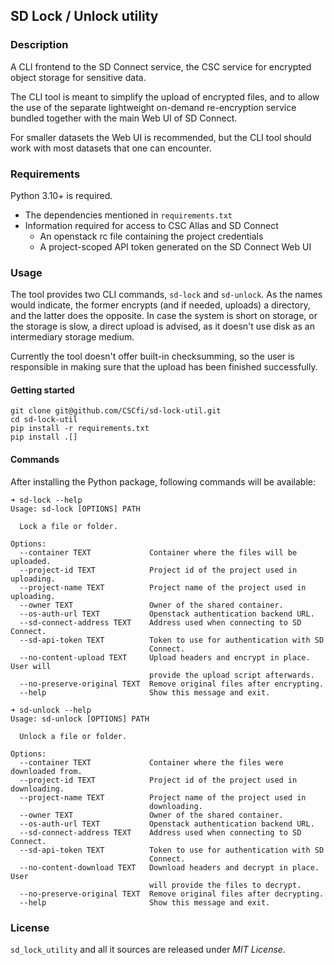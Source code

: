 ## SD Lock / Unlock utility

### Description

A CLI frontend to the SD Connect service, the CSC service for encrypted
object storage for sensitive data.

The CLI tool is meant to simplify the upload of encrypted files, and to
allow the use of the separate lightweight on-demand re-encryption service
bundled together with the main Web UI of SD Connect.

For smaller datasets the Web UI is recommended, but the CLI tool should
work with most datasets that one can encounter.

### Requirements

Python 3.10+ is required.

- The dependencies mentioned in `requirements.txt`
- Information required for access to CSC Allas and SD Connect
    - An openstack rc file containing the project credentials
    - A project-scoped API token generated on the SD Connect Web UI

### Usage

The tool provides two CLI commands, `sd-lock` and `sd-unlock`. As the names
would indicate, the former encrypts (and if needed, uploads) a directory, and
the latter does the opposite. In case the system is short on storage, or the
storage is slow, a direct upload is advised, as it doesn't use disk as an
intermediary storage medium.

Currently the tool doesn't offer built-in checksumming, so the user is
responsible in making sure that the upload has been finished successfully.

#### Getting started
```
git clone git@github.com/CSCfi/sd-lock-util.git
cd sd-lock-util
pip install -r requirements.txt
pip install .[]
```

#### Commands
After installing the Python package, following commands will be available:
```
➜ sd-lock --help
Usage: sd-lock [OPTIONS] PATH

  Lock a file or folder.

Options:
  --container TEXT             Container where the files will be uploaded.
  --project-id TEXT            Project id of the project used in uploading.
  --project-name TEXT          Project name of the project used in uploading.
  --owner TEXT                 Owner of the shared container.
  --os-auth-url TEXT           Openstack authentication backend URL.
  --sd-connect-address TEXT    Address used when connecting to SD Connect.
  --sd-api-token TEXT          Token to use for authentication with SD
                               Connect.
  --no-content-upload TEXT     Upload headers and encrypt in place. User will
                               provide the upload script afterwards.
  --no-preserve-original TEXT  Remove original files after encrypting.
  --help                       Show this message and exit.
```

```
➜ sd-unlock --help
Usage: sd-unlock [OPTIONS] PATH

  Unlock a file or folder.

Options:
  --container TEXT             Container where the files were downloaded from.
  --project-id TEXT            Project id of the project used in downloading.
  --project-name TEXT          Project name of the project used in
                               downloading.
  --owner TEXT                 Owner of the shared container.
  --os-auth-url TEXT           Openstack authentication backend URL.
  --sd-connect-address TEXT    Address used when connecting to SD Connect.
  --sd-api-token TEXT          Token to use for authentication with SD
                               Connect.
  --no-content-download TEXT   Download headers and decrypt in place. User
                               will provide the files to decrypt.
  --no-preserve-original TEXT  Remove original files after decrypting.
  --help                       Show this message and exit.
```

### License

``sd_lock_utility`` and all it sources are released under *MIT License*.
